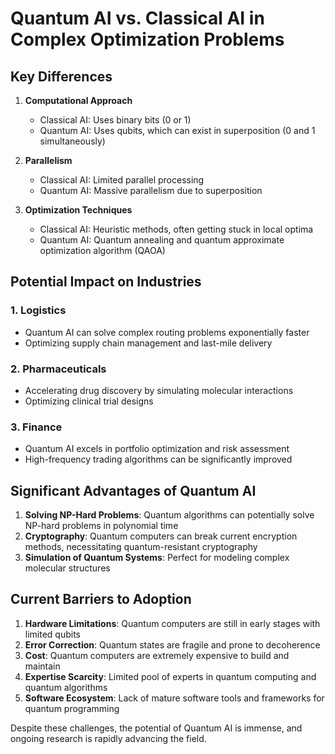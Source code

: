 
# Quantum AI vs. Classical AI in Complex Optimization Problems

## Key Differences

1. **Computational Approach**
   - Classical AI: Uses binary bits (0 or 1)
   - Quantum AI: Uses qubits, which can exist in superposition (0 and 1 simultaneously)

2. **Parallelism**
   - Classical AI: Limited parallel processing
   - Quantum AI: Massive parallelism due to superposition

3. **Optimization Techniques**
   - Classical AI: Heuristic methods, often getting stuck in local optima
   - Quantum AI: Quantum annealing and quantum approximate optimization algorithm (QAOA)

## Potential Impact on Industries

### 1. Logistics
- Quantum AI can solve complex routing problems exponentially faster
- Optimizing supply chain management and last-mile delivery

### 2. Pharmaceuticals
- Accelerating drug discovery by simulating molecular interactions
- Optimizing clinical trial designs

### 3. Finance
- Quantum AI excels in portfolio optimization and risk assessment
- High-frequency trading algorithms can be significantly improved

## Significant Advantages of Quantum AI

1. **Solving NP-Hard Problems**: Quantum algorithms can potentially solve NP-hard problems in polynomial time
2. **Cryptography**: Quantum computers can break current encryption methods, necessitating quantum-resistant cryptography
3. **Simulation of Quantum Systems**: Perfect for modeling complex molecular structures

## Current Barriers to Adoption

1. **Hardware Limitations**: Quantum computers are still in early stages with limited qubits
2. **Error Correction**: Quantum states are fragile and prone to decoherence
3. **Cost**: Quantum computers are extremely expensive to build and maintain
4. **Expertise Scarcity**: Limited pool of experts in quantum computing and quantum algorithms
5. **Software Ecosystem**: Lack of mature software tools and frameworks for quantum programming

Despite these challenges, the potential of Quantum AI is immense, and ongoing research is rapidly advancing the field.